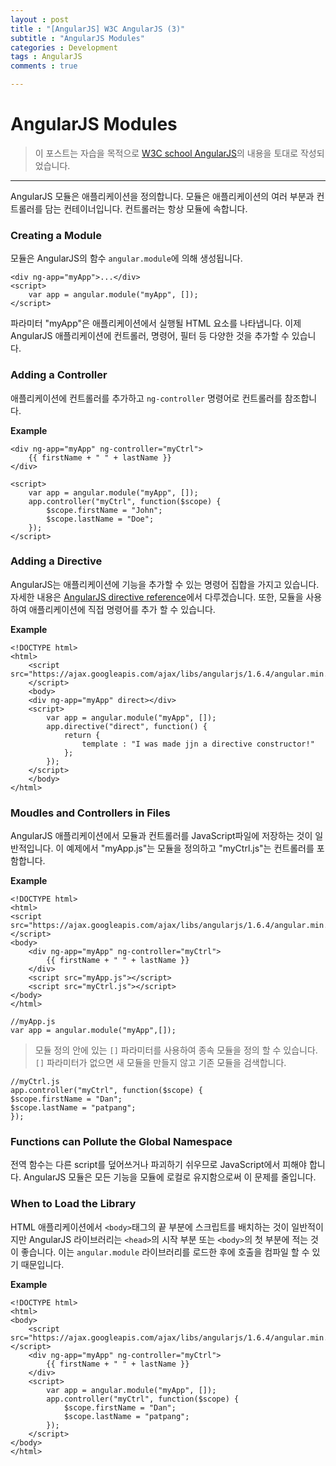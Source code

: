 ```yaml
---
layout : post
title : "[AngularJS] W3C AngularJS (3)"
subtitle : "AngularJS Modules"
categories : Development
tags : AngularJS
comments : true

---
```

# AngularJS Modules

> 이 포스트는 자습을 목적으로 [W3C school AngularJS](https://www.w3schools.com/angular/default.asp)의 내용을 토대로 작성되었습니다.

_ _ _

AngularJS 모듈은 애플리케이션을 정의합니다. 모듈은 애플리케이션의 여러 부분과 컨트롤러를 담는 컨테이너입니다. 컨트롤러는 항상 모듈에 속합니다.

### Creating a Module

모듈은 AngularJS의 함수 `angular.module`에 의해 생성됩니다.
```
<div ng-app="myApp">...</div>
<script>
    var app = angular.module("myApp", []);
</script>
```
파라미터 "myApp"은 애플리케이션에서 실행될 HTML 요소를 나타냅니다.
이제 AngularJS 애플리케이션에 컨트롤러, 명령어, 필터 등 다양한 것을 추가할 수 있습니다.

### Adding a Controller

애플리케이션에 컨트롤러를 추가하고 `ng-controller` 명령어로 컨트롤러를 참조합니다.

**Example**
```
<div ng-app="myApp" ng-controller="myCtrl">
    {{ firstName + " " + lastName }}
</div>

<script>
    var app = angular.module("myApp", []);
    app.controller("myCtrl", function($scope) {
        $scope.firstName = "John";
        $scope.lastName = "Doe";
    });
</script>
```

### Adding a Directive

AngularJS는 애플리케이션에 기능을 추가할 수 있는 명령어 집합을 가지고 있습니다.
자세한 내용은 [AngularJS directive reference](https://www.w3schools.com/angular/angular_ref_directives.asp)에서 다루겠습니다.
또한, 모듈을 사용하여 애플리케이션에 직접 명령어를 추가 할 수 있습니다.

**Example**
```
<!DOCTYPE html>
<html>
    <script src="https://ajax.googleapis.com/ajax/libs/angularjs/1.6.4/angular.min.js">
    </script>
	<body>
	<div ng-app="myApp" direct></div>
	<script>
        var app = angular.module("myApp", []);
        app.directive("direct", function() {
            return {
                template : "I was made jjn a directive constructor!"
            };
        });
	</script>
	</body>
</html>
```

### Moudles and Controllers in Files
AngularJS 애플리케이션에서 모듈과 컨트롤러를 JavaScript파일에 저장하는 것이 일반적입니다. 이 예제에서 "myApp.js"는 모듈을 정의하고 "myCtrl.js"는 컨트롤러를 포함합니다.

**Example**
```
<!DOCTYPE html>
<html>
<script src="https://ajax.googleapis.com/ajax/libs/angularjs/1.6.4/angular.min.js"></script>
<body>
    <div ng-app="myApp" ng-controller="myCtrl">
        {{ firstName + " " + lastName }}
    </div>
    <script src="myApp.js"></script>
    <script src="myCtrl.js"></script>
</body>
</html>
```
```
//myApp.js
var app = angular.module("myApp",[]);
```
> 모듈 정의 안에 있는 `[]` 파라미터를 사용하여 종속 모듈을 정의 할 수 있습니다.
> `[]` 파라미터가 없으면 새 모듈을 만들지 않고 기존 모듈을 검색합니다.

```
//myCtrl.js
app.controller("myCtrl", function($scope) {
$scope.firstName = "Dan";
$scope.lastName = "patpang";
});
```

### Functions can Pollute the Global Namespace

전역 함수는 다른 script를 덮어쓰거나 파괴하기 쉬우므로 JavaScript에서 피해야 합니다. AngularJS 모듈은 모든 기능을 모듈에 로컬로 유지함으로써 이 문제를 줄입니다.

### When to Load the Library

HTML 애플리케이션에서 `<body>`태그의 끝 부분에 스크립트를 배치하는 것이 일반적이지만 AngularJS 라이브러리는 `<head>`의 시작 부분 또는 `<body>`의 첫 부분에 적는 것이 좋습니다. 이는 `angular.module` 라이브러리를 로드한 후에 호출을 컴파일 할 수 있기 때문입니다.

**Example**
```
<!DOCTYPE html>
<html>
<body>
    <script src="https://ajax.googleapis.com/ajax/libs/angularjs/1.6.4/angular.min.js"></script>
    <div ng-app="myApp" ng-controller="myCtrl">
    	{{ firstName + " " + lastName }}
    </div>
    <script>
        var app = angular.module("myApp", []);
        app.controller("myCtrl", function($scope) {
            $scope.firstName = "Dan";
            $scope.lastName = "patpang";
        });
    </script>
</body>
</html>
```